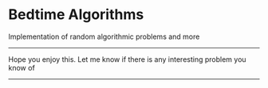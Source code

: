 # Bedtime Algorithms
Implementation of random algorithmic problems and more

---

Hope you enjoy this.
Let me know if there is any interesting problem you know of

---

